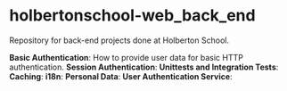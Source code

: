 # holbertonschool-web_back_end
Repository for back-end projects done at Holberton School.

**Basic Authentication**: How to provide user data for basic HTTP authentication.
**Session Authentication**:
**Unittests and Integration Tests**:
**Caching**:
**i18n**:
**Personal Data**:
**User Authentication Service**:
